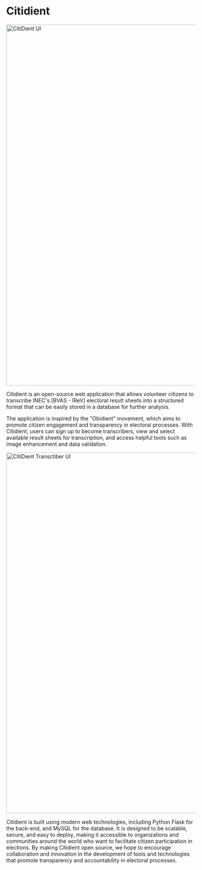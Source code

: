 # Citidient

<img width="960" alt="CitiDient UI" src="https://user-images.githubusercontent.com/112616865/230893135-19c714ce-4163-4199-a5ef-03d756bcc3bc.png">

Citidient is an open-source web application that allows volunteer citizens to transcribe INEC's [BVAS - IReV] electoral result sheets into a structured format that can be easily stored in a database for further analysis.

The application is inspired by the "Obidient" movement, which aims to promote citizen engagement and transparency in electoral processes.  With Citidient, users can sign up to become transcribers, view and select available result sheets for transcription, and access helpful tools such as image enhancement and data validation. 

<img width="960" alt="CitiDient Transctiber UI" src="https://user-images.githubusercontent.com/112616865/230894263-8ac5701f-8714-412c-ae4a-9fade4c5b5ff.png">

Citidient is built using modern web technologies, including Python Flask for the back-end, and MySQL for the database. It is designed to be scalable, secure, and easy to deploy, making it accessible to organizations and communities around the world who want to facilitate citizen participation in elections.  By making Citidient open source, we hope to encourage collaboration and innovation in the development of tools and technologies that promote transparency and accountability in electoral processes.
